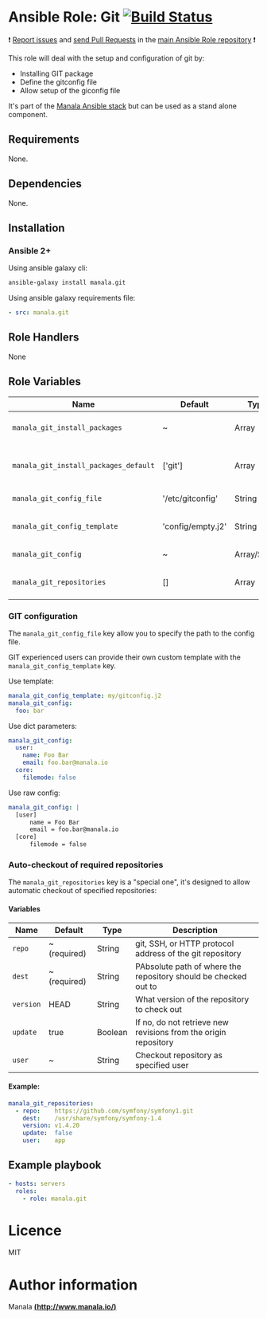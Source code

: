 # Ansible Role: Git [![Build Status](https://travis-ci.org/manala/ansible-role-git.svg?branch=master)](https://travis-ci.org/manala/ansible-role-git)

:exclamation: [Report issues](https://github.com/manala/ansible-roles/issues) and [send Pull Requests](https://github.com/manala/ansible-roles/pulls) in the [main Ansible Role repository](https://github.com/manala/ansible-roles) :exclamation:

This role will deal with the setup and configuration of git by:
- Installing GIT package
- Define the gitconfig file
- Allow setup of the giconfig file

It's part of the [Manala Ansible stack](http://www.manala.io) but can be used as a stand alone component.

## Requirements

None.

## Dependencies

None.

## Installation

### Ansible 2+

Using ansible galaxy cli:

```bash
ansible-galaxy install manala.git
```

Using ansible galaxy requirements file:

```yaml
- src: manala.git
```

## Role Handlers

None

## Role Variables

| Name                                  | Default           | Type         | Description                            |
| ------------------------------------- | ----------------- | ------------ | -------------------------------------- |
| `manala_git_install_packages`         | ~                 | Array        | Dependency packages to install         |
| `manala_git_install_packages_default` | ['git']           | Array        | Default dependency packages to install |
| `manala_git_config_file`              | '/etc/gitconfig'  | String       | Configuration file path                |
| `manala_git_config_template`          | 'config/empty.j2' | String       | Configuration template path            |
| `manala_git_config`                   | ~                 | Array/String | Git config options                     |
| `manala_git_repositories`             | []                | Array        | List of repositories to checkout       |

### GIT configuration

The `manala_git_config_file` key allow you to specify the path to the config file.

GIT experienced users can provide their own custom template with the `manala_git_config_template` key.

Use template:
```yaml
manala_git_config_template: my/gitconfig.j2
manala_git_config:
  foo: bar
```

Use dict parameters:
```yaml
manala_git_config:
  user:
    name: Foo Bar
    email: foo.bar@manala.io
  core:
    filemode: false
```

Use raw config:
```yaml
manala_git_config: |
  [user]
      name = Foo Bar
      email = foo.bar@manala.io
  [core]
      filemode = false
```

### Auto-checkout of required repositories

The `manala_git_repositories` key is a "special one", it's designed to allow automatic checkout of specified repositories:

#### Variables

| Name      | Default      | Type       | Description                                                     |
|-----------|------------- |----------- |---------------------------------------------------------------- |
| `repo`    | ~ (required) | String     | git, SSH, or HTTP protocol address of the git repository        |
| `dest`    | ~ (required) | String     | PAbsolute path of where the repository should be checked out to |
| `version` | HEAD         | String     | What version of the repository to check out                     |
| `update`  | true         | Boolean    | If no, do not retrieve new revisions from the origin repository |
| `user`    | ~            | String     | Checkout repository as specified user                           |

#### Example:

```yaml
manala_git_repositories:
  - repo:    https://github.com/symfony/symfony1.git
    dest:    /usr/share/symfony/symfony-1.4
    version: v1.4.20
    update:  false
    user:    app
```

## Example playbook

```yaml
- hosts: servers
  roles:
    - role: manala.git
```

# Licence

MIT

# Author information

Manala [**(http://www.manala.io/)**](http://www.manala.io)
